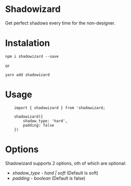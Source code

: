# Shadowizard

Get perfect shadows every time for the non-designer.


# Instalation

`npm i shadowizard --save`

or 

`yarn add shadowizard`


# Usage
```
    import { shadowizard } from 'shadowizard;

    shadowizard({
        shadow_type: 'hard',
        padding: false
    })

```

# Options

Shadowizard supports 2 options, oth of which are optional:

* *shadow_type* - _hard | soft_  (Default is soft)
* *padding* - _boolean_  (Default is false)
